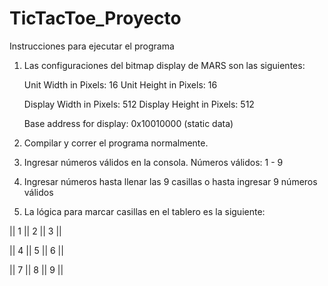 # TicTacToe_Proyecto

Instrucciones para ejecutar el programa

1. Las configuraciones del bitmap display de MARS son las siguientes:

   Unit Width in Pixels: 16
   Unit Height in Pixels: 16

   Display Width in Pixels: 512
   Display Height in Pixels: 512

   Base address for display: 0x10010000 (static data)

2. Compilar y correr el programa normalmente.

3. Ingresar números válidos en la consola. Números válidos: 1 - 9

4. Ingresar números hasta llenar las 9 casillas o hasta ingresar 9 números válidos

5. La lógica para marcar casillas en el tablero es la siguiente:

  || 1 || 2 || 3 ||
  
  || 4 || 5 || 6 ||
  
  || 7 || 8 || 9 ||

